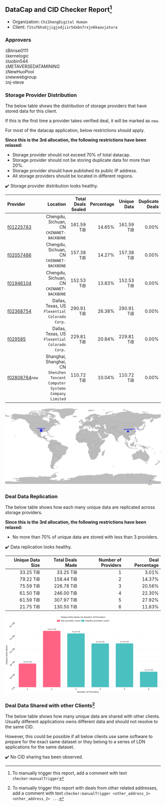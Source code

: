 ## DataCap and CID Checker Report[^1]
 - Organization: `ChiShengDigital Human `
 - Client: `f1tuf6hs6jjigjodjiir5dxbn7rxjn6kaavjatura`
### Approvers
`1`Bitrise0111<br/>`1`kernelogic<br/>`1`luobin544<br/>`1`METAVERSEDATAMINING<br/>`1`NewHuoPool<br/>`1`newwebgroup<br/>`1`nj-steve

### Storage Provider Distribution
The below table shows the distribution of storage providers that have stored data for this client.

If this is the first time a provider takes verified deal, it will be marked as `new`.

For most of the datacap application, below restrictions should apply.

**Since this is the 3rd allocation, the following restrictions have been relaxed:**
 - Storage provider should not exceed 70% of total datacap.
 - Storage provider should not be storing duplicate data for more than 20%.
 - Storage provider should have published its public IP address.
 - All storage providers should be located in different regions.

✔️ Storage provider distribution looks healthy.

| Provider                                                    |                                                                       Location | Total Deals Sealed | Percentage | Unique Data | Duplicate Deals |
| :---------------------------------------------------------- | -----------------------------------------------------------------------------: | -----------------: | ---------: | ----------: | --------------: |
| [f01225783](https://filfox.info/en/address/f01225783)       |                                   Chengdu, Sichuan, CN<br/>`CHINANET-BACKBONE` |         161.59 TiB |     14.65% |  161.59 TiB |           0.00% |
| [f02057486](https://filfox.info/en/address/f02057486)       |                                   Chengdu, Sichuan, CN<br/>`CHINANET-BACKBONE` |         157.38 TiB |     14.27% |  157.38 TiB |           0.00% |
| [f01946104](https://filfox.info/en/address/f01946104)       |                                   Chengdu, Sichuan, CN<br/>`CHINANET-BACKBONE` |         152.53 TiB |     13.83% |  152.53 TiB |           0.00% |
| [f02368754](https://filfox.info/en/address/f02368754)       |                              Dallas, Texas, US<br/>`Flexential Colorado Corp.` |         290.91 TiB |     26.38% |  290.91 TiB |           0.00% |
| [f029585](https://filfox.info/en/address/f029585)           |                              Dallas, Texas, US<br/>`Flexential Colorado Corp.` |         229.81 TiB |     20.84% |  229.81 TiB |           0.00% |
| [f02808764](https://filfox.info/en/address/f02808764)`new`  | Shanghai, Shanghai, CN<br/>`Shenzhen Tencent Computer Systems Company Limited` |         110.72 TiB |     10.04% |  110.72 TiB |           0.00% |

<img src="https://raw.githubusercontent.com/data-preservation-programs/filplus-checker-assets/main/filecoin-project/filecoin-plus-large-datasets/issues/2140/1695438696063.png"/>

### Deal Data Replication
The below table shows how each many unique data are replicated across storage providers.


**Since this is the 3rd allocation, the following restrictions have been relaxed:**
- No more than 70% of unique data are stored with less than 3 providers.

✔️ Data replication looks healthy.

| Unique Data Size | Total Deals Made | Number of Providers | Deal Percentage |
| ---------------: | ---------------: | ------------------: | --------------: |
|        33.25 TiB |        33.25 TiB |                   1 |           3.01% |
|        79.22 TiB |       158.44 TiB |                   2 |          14.37% |
|        75.59 TiB |       226.78 TiB |                   3 |          20.56% |
|        61.50 TiB |       246.00 TiB |                   4 |          22.30% |
|        61.59 TiB |       307.97 TiB |                   5 |          27.92% |
|        21.75 TiB |       130.50 TiB |                   6 |          11.83% |

<img src="https://raw.githubusercontent.com/data-preservation-programs/filplus-checker-assets/main/filecoin-project/filecoin-plus-large-datasets/issues/2140/1695438696826.png"/>

### Deal Data Shared with other Clients[^3]
The below table shows how many unique data are shared with other clients.
Usually different applications owns different data and should not resolve to the same CID.

However, this could be possible if all below clients use same software to prepare for the exact same dataset or they belong to a series of LDN applications for the same dataset.

✔️ No CID sharing has been observed.

[^1]: To manually trigger this report, add a comment with text `checker:manualTrigger`

[^2]: Deals from those addresses are combined into this report as they are specified with `checker:manualTrigger`

[^3]: To manually trigger this report with deals from other related addresses, add a comment with text `checker:manualTrigger <other_address_1> <other_address_2> ...`
